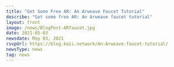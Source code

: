 ```yaml
---
title: "Get Some Free AR: An Arweave Faucet Tutorial"
describe: "Get some free AR: An Arweave faucet tutorial"
layout: front
image: /news/BlogPost-ARfaucet.jpg
date: 2021-05-03
newsdate: May 03, 2021
rsvpUrl: https://blog.koii.network/An-Arweave-faucet-tutorial/
newsType: news
tag: news
---
```

